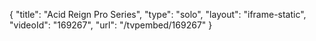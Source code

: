 {
    "title": "Acid Reign Pro Series",
    "type": "solo",
    "layout": "iframe-static",
    "videoId": "169267",
    "url": "\/tvpembed\/169267"
}